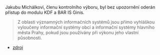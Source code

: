 

Jakubu Michálkovi, členu kontrolního výboru, byl bez upozornění oderán přístup do modulu KDF a BAR IS Ginis.

> Z oblasti významných informačních systémů jsou přímo vyhláškou vyloučeny informační systémy obcí a informační systémy hlavního města Prahy, pokud jsou používány při výkonu jeho vlastní působnosti.

- [zdroj](https://www.govcert.cz/cs/legislativa/legislativa/)


